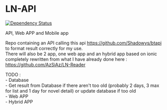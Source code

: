 # LN-API
[![Dependency Status](https://www.versioneye.com/user/projects/5716651bcc9e1e00129b1720/badge.svg?style=flat)](https://www.versioneye.com/user/projects/5716651bcc9e1e00129b1720)			
        
API, Web APP and Mobile app			

Repo containing an API calling this api https://github.com/Shadowys/btapi to format result correctly for my use.		
There will also be 2 app, one web app and an hybrid app based on ionic completely rewritten from what I have already done here : https://github.com/AzSiAz/LN-Reader		


TODO : 		
	- Database      
	- Get result from Database if there aren't too old (probably 2 days, 3 max for list and 1 day for novel detail) or update database if too old		
	- Web APP		
	- Hybrid APP		